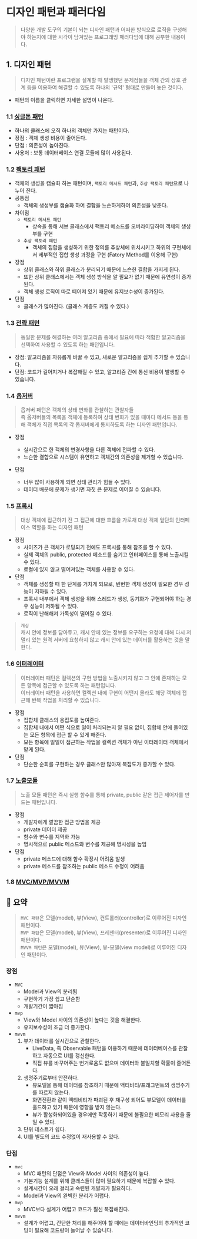 # 디자인 패턴과 패러다임

> 다양한 개발 도구의 기본이 되는 디자인 패턴과 어떠한 방식으로 로직을 구성해야 하는지에 대한 시각이 담겨있는 프로그래밍 패러다임에 대해 공부한 내용이다.

## 1. 디자인 패턴
> 디자인 패턴이란 프로그램을 설계할 때 발생했던 문제점들을 객체 간의 상호 관계 등을 이용하여 해결할 수 있도록 하나의 '규약' 형태로 만들어 놓은 것이다.
- 패턴의 이름을 클릭하면 자세한 설명이 나온다.

### 1.1 [싱글톤 패턴](https://github.com/gudals-kim/Studyroom/blob/delevlop/computer_science/designPattern/docs/singleton.md)

- 하나의 클래스에 오직 하나의 객체만 가지는 패턴이다.
- 장점 : 객체 생성 비용이 줄어든다.
- 단점 : 의존성이 높아진다.
- 사용처 : 보통 데이터베이스 연결 모듈에 많이 사용된다.

### 1.2 [팩토리 패턴](https://github.com/gudals-kim/Studyroom/blob/delevlop/computer_science/designPattern/docs/factory.md)

- 객체의 생성을 캡슐화 하는 패턴이며, ```팩토리 메서드 패턴```과, ```추상 팩토리 패턴```으로 나누어 진다.
- 공통점 
  - 객체의 생성부를 캡슐화 하여 결합을 느슨하게하여 의존성을 낮춘다.
- 차이점
  - ```팩토리 메서드 패턴``` 
    - 상속을 통해 서브 클래스에서 팩토리 메소드를 오버라이딩하여 객체의 생성부를 구현
  - ```추상 팩토리 패턴```
    - 객체의 집합을 생성하기 위한 정의를 추상체에 위치시키고 하위의 구현체에서 세부적인 집합 생성 과정을 구현 (Fatory Method를 이용해 구현)
- 장점
  - 상위 클래스와 하위 클래스가 분리되기 때문에 느슨한 결합을 가지게 된다.
  - 또한 상위 클래스에서는 객체 생성 방식을 알 필요가 없기 때문에 유연성이 증가된다.
  - 객체 생성 로직이 따로 떼어져 있기 때문에 유지보수성이 증가된다.
- 단점 
  - 클래스가 많아진다. (클래스 계층도 커질 수 있다.)

### 1.3 [전략 패턴](https://github.com/gudals-kim/Studyroom/blob/delevlop/computer_science/designPattern/docs/strate.md)
> 동일한 문제를 해결하는 여러 알고리즘 중에서 필요에 따라 적합한 알고리즘을 선택하여 사용할 수 있도록 하는 패턴입니다.
- 장점: 알고리즘을 자유롭게 바꿀 수 있고, 새로운 알고리즘을 쉽게 추가할 수 있습니다.
- 단점: 코드가 길어지거나 복잡해질 수 있고, 알고리즘 간에 통신 비용이 발생할 수 있습니다.

### 1.4 [옵저버](https://github.com/gudals-kim/Studyroom/blob/delevlop/computer_science/designPattern/docs/observer.md)
> 옵저버 패턴은 객체의 상태 변화를 관찰하는 관찰자들<br>
> 즉 옵저버들의 목록을 객체에 등록하여 상태 변화가 있을 때마다 메서드 등을 통해 객체가 직접 목록의 각 옵저버에게 통지하도록 하는 디자인 패턴입니다.

- 장점
  - 실시간으로 한 객체의 변경사항을 다른 객체에 전파할 수 있다.
  - 느슨한 결합으로 시스템이 유연하고 객체간의 의존성을 제거할 수 있습니다.

- 단점
  - 너무 많이 사용하게 되면 상태 관리가 힘들 수 있다.
  - 데이터 배분에 문제가 생기면 자칫 큰 문제로 이어질 수 있습니다.

### 1.5 [프록시](https://github.com/gudals-kim/Studyroom/blob/delevlop/computer_science/designPattern/docs/proxy.md)
> 대상 객체에 접근하기 전 그 접근에 대한 흐름을 가로채 대상 객체 앞단의 인터페이스 역할을 하는 디자인 패턴
- 장점
  - 사이즈가 큰 객체가 로딩되기 전에도 프록시를 통해 참조를 할 수 있다.
  - 실제 객체의 public, protected 메소드를 숨기고 인터페이스를 통해 노출시킬 수 있다.
  - 로컬에 있지 않고 떨어져있는 객체를 사용할 수 있다.
- 단점
  - 객체를 생성할 때 한 단계를 거치게 되므로, 빈번한 객체 생성이 필요한 경우 성능이 저하될 수 있다.
  - 프록시 내부에서 객체 생성을 위해 스레드가 생성, 동기화가 구현되어야 하는 경우 성능이 저하될 수 있다.
  - 로직이 난해해져 가독성이 떨어질 수 있다.
>```캐싱```<br>
> 캐시 안에 정보를 담아두고, 캐시 안에 있는 정보를 요구하는 요청에 대해 
> 다시 저 멀리 있는 원격 서버에 요청하지 않고 캐시 안에 있는 데이터를 활용하는 것을 말한다.
### 1.6 [이터레이터](https://github.com/gudals-kim/Studyroom/blob/delevlop/computer_science/designPattern/docs/iterator.md)
>이터레이터 패턴은 컬렉션의 구현 방법을 노출시키지 않고 그 안에 존재하는 모든 항목에 접근할 수 있도록 하는 패턴입니다. <br>
>이터레이터 패턴을 사용하면 컬렉션 내에 구현이 어떤지 몰라도 해당 객체에 접근해 반복 작업을 처리할 수 있습니다.

- 장점
  - 집합체 클래스의 응집도를 높여준다.
  - 집합체 내에서 어떤 식으로 일이 처리되는지 알 필요 없이, 집합체 안에 들어있는 모든 항목에 접근 할 수 있게 해준다.
  - 모든 항목에 일일이 접근하는 작업을 컬렉션 객체가 아닌 이터레이터 객체에서 맡게 된다.
- 단점
  - 단순한 순회를 구현하는 경우 클래스만 많아져 복잡도가 증가할 수 있다.
### 1.7 [노출모듈](https://github.com/gudals-kim/Studyroom/blob/delevlop/computer_science/designPattern/docs/revealingModule.md)
> 노출 모듈 패턴은 즉시 실행 함수를 통해 private, public 같은 접근 제어자를 만드는 패턴입니다.

- 장점
  - 개발자에게 깔끔한 접근 방법을 제공
  - private 데이터 제공
  - 함수와 변수를 지역화 가능
  - 명시적으로 public 메소드와 변수를 제공해 명시성을 높임
- 단점
  - private 메소드에 대해 함수 확장시 어려움 발생
  - private 메소드를 참조하는 public 메소드 수정이 어려움
### 1.8 [MVC/MVP/MVVM](https://github.com/gudals-kim/Studyroom/blob/delevlop/computer_science/designPattern/docs/mvc.md)
## 🙌 요약
> ```MVC 패턴```은 모델(model), 뷰(View), 컨트롤러(controller)로 이루어진 디자인 패턴이다. <br>
> ```MVP 패턴```은 모델(model), 뷰(View), 프레젠터(presenter)로 이루어진 디자인 패턴이다. <br>
> ```MVVM 패턴```은 모델(model), 뷰(View), 뷰-모델(view model)로 이루어진 디자인 패턴이다. <br>

### 장점
- ```MVC```
  - Model과 View의 분리됨
  - 구현하기 가장 쉽고 단순함
  - 개발기간이 짧아짐
- ```mvp```
  - View와 Model 사이의 의존성이 높다는 것을 해결한다.
  - 유지보수성이 조금 더 증가한다.
- ```mvvm```
  1. 뷰가 데이터를 실시간으로 관찰한다. 
     - LiveData, 즉 Observable 패턴을 이용하기 때문에 데이터베이스를 관찰하고 자동으로 UI를 갱신한다. 
     - 직접 뷰를 바꾸어주는 번거로움도 없으며 데이터와 불일치할 확률이 줄어든다.
  2. 생명주기로부터 안전하다.
     - 뷰모델을 통해 데이터를 참조하기 때문에 액티비티/프래그먼트의 생명주기를 따르지 않는다. 
     - 화면전환과 같이 액티비티가 파괴된 후 재구성 되어도 뷰모델이 데이터를 홀드하고 있기 때문에 영향을 받지 않는다. 
     - 뷰가 활성화되어있을 경우에만 작동하기 때문에 불필요한 메모리 사용을 줄일 수 있다.
  3. 단위 테스트가 쉽다.
  4. UI를 별도의 코드 수정없이 재사용할 수 있다.
### 단점
- ```mvc```
  - MVC 패턴의 단점은 View와 Model 사이의 의존성이 높다.
  - 기본기능 설계를 위해 클래스들이 많이 필요하기 때문에 복잡할 수 있다.
  - 설계시간이 오래 걸리고 숙련된 개발자가 필요하다.
  - Model과 View의 완벽한 분리가 어렵다.
- ```mvp```
  - MVC보다 설계가 어렵고 코드가 훨신 복잡해진다.
- ```mvvm```
  - 설계가 어렵고, 간단한 처리를 해주어야 할 때에는 데이터바인딩의 추가적인 코딩이 필요해 코드량이 늘어날 수 있습니다.